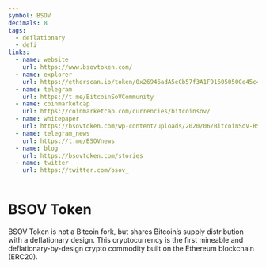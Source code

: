 ```yaml
---
symbol: BSOV
decimals: 8
tags:
  - deflationary
  - defi
links:
  - name: website
    url: https://www.bsovtoken.com/
  - name: explorer
    url: https://etherscan.io/token/0x26946adA5eCb57f3A1F91605050Ce45c482C9Eb1
  - name: telegram
    url: https://t.me/BitcoinSoVCommunity
  - name: coinmarketcap
    url: https://coinmarketcap.com/currencies/bitcoinsov/
  - name: whitepaper
    url: https://bsovtoken.com/wp-content/uploads/2020/06/BitcoinSoV-BSoV_-A-Mineable-Deflationary-Store-of-Value-1.pdf
  - name: telegram_news
    url: https://t.me/BSOVnews
  - name: blog
    url: https://bsovtoken.com/stories
  - name: twitter
    url: https://twitter.com/bsov_
---
```


# BSOV Token

BSOV Token is not a Bitcoin fork, but shares Bitcoin’s supply distribution with a deflationary design. This cryptocurrency is the first mineable and deflationary-by-design crypto commodity built on the Ethereum blockchain (ERC20).
